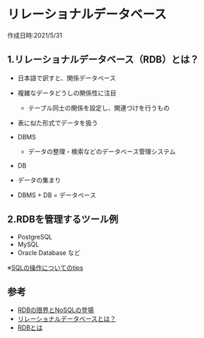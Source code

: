 # リレーショナルデータベース
作成日時:2021/5/31

## 1.リレーショナルデータベース（RDB）とは？
* 日本語で訳すと、関係データベース
* 複雑なデータどうしの関係性に注目
  * テーブル同士の関係を設定し、関連づけを行うもの
* 表に似た形式でデータを扱う

* DBMS
  *  データの整理・検索などのデータベース管理システム
*  DB
  *  データの集まり
*  DBMS + DB = データベース

## 2.RDBを管理するツール例
- PostgreSQL
- MySQL
- Oracle Database
など

※[SQLの操作についてのtips](../sql)


## 参考
- [RDBの限界とNoSQLの登場](https://qiita.com/1amageek/items/3dbbc3112493a73880d0)
- [リレーショナルデータベースとは？](https://japan.zdnet.com/keyword/%E3%83%AA%E3%83%AC%E3%83%BC%E3%82%B7%E3%83%A7%E3%83%8A%E3%83%AB%E3%83%87%E3%83%BC%E3%82%BF%E3%83%99%E3%83%BC%E3%82%B9%EF%BC%88RDB%EF%BC%89/)
- [RDBとは](https://pfs.nifcloud.com/navi/words/rdb.htm)
